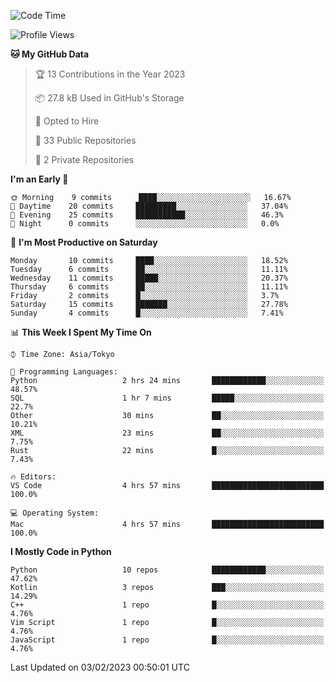 <!--START_SECTION:waka-->
![Code Time](http://img.shields.io/badge/Code%20Time-552%20hrs%2038%20mins-blue)

![Profile Views](http://img.shields.io/badge/Profile%20Views-0-blue)

**🐱 My GitHub Data** 

> 🏆 13 Contributions in the Year 2023
 > 
> 📦 27.8 kB Used in GitHub's Storage 
 > 
> 💼 Opted to Hire
 > 
> 📜 33 Public Repositories 
 > 
> 🔑 2 Private Repositories  
 > 
**I'm an Early 🐤** 

```text
🌞 Morning    9 commits      ████░░░░░░░░░░░░░░░░░░░░░   16.67% 
🌆 Daytime    20 commits     █████████░░░░░░░░░░░░░░░░   37.04% 
🌃 Evening    25 commits     ███████████░░░░░░░░░░░░░░   46.3% 
🌙 Night      0 commits      ░░░░░░░░░░░░░░░░░░░░░░░░░   0.0%

```
📅 **I'm Most Productive on Saturday** 

```text
Monday       10 commits     ████░░░░░░░░░░░░░░░░░░░░░   18.52% 
Tuesday      6 commits      ██░░░░░░░░░░░░░░░░░░░░░░░   11.11% 
Wednesday    11 commits     █████░░░░░░░░░░░░░░░░░░░░   20.37% 
Thursday     6 commits      ██░░░░░░░░░░░░░░░░░░░░░░░   11.11% 
Friday       2 commits      █░░░░░░░░░░░░░░░░░░░░░░░░   3.7% 
Saturday     15 commits     ███████░░░░░░░░░░░░░░░░░░   27.78% 
Sunday       4 commits      █░░░░░░░░░░░░░░░░░░░░░░░░   7.41%

```


📊 **This Week I Spent My Time On** 

```text
⌚︎ Time Zone: Asia/Tokyo

💬 Programming Languages: 
Python                   2 hrs 24 mins       ████████████░░░░░░░░░░░░░   48.57% 
SQL                      1 hr 7 mins         █████░░░░░░░░░░░░░░░░░░░░   22.7% 
Other                    30 mins             ██░░░░░░░░░░░░░░░░░░░░░░░   10.21% 
XML                      23 mins             ██░░░░░░░░░░░░░░░░░░░░░░░   7.75% 
Rust                     22 mins             █░░░░░░░░░░░░░░░░░░░░░░░░   7.43%

🔥 Editors: 
VS Code                  4 hrs 57 mins       █████████████████████████   100.0%

💻 Operating System: 
Mac                      4 hrs 57 mins       █████████████████████████   100.0%

```

**I Mostly Code in Python** 

```text
Python                   10 repos            ████████████░░░░░░░░░░░░░   47.62% 
Kotlin                   3 repos             ███░░░░░░░░░░░░░░░░░░░░░░   14.29% 
C++                      1 repo              █░░░░░░░░░░░░░░░░░░░░░░░░   4.76% 
Vim Script               1 repo              █░░░░░░░░░░░░░░░░░░░░░░░░   4.76% 
JavaScript               1 repo              █░░░░░░░░░░░░░░░░░░░░░░░░   4.76%

```



 Last Updated on 03/02/2023 00:50:01 UTC
<!--END_SECTION:waka-->
